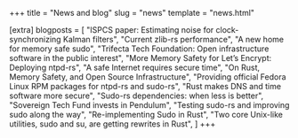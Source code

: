 +++
title = "News and blog"
slug = "news"
template = "news.html"

[extra]
blogposts = [
    "ISPCS paper: Estimating noise for clock-synchronizing Kalman filters",
    "Current zlib-rs performance", 
    "A new home for memory safe sudo",
    "Trifecta Tech Foundation: Open infrastructure software in the public interest",
    "More Memory Safety for Let’s Encrypt: Deploying ntpd-rs",
    "A safe Internet requires secure time",
    "On Rust, Memory Safety, and Open Source Infrastructure",
    "Providing official Fedora Linux RPM packages for ntpd-rs and sudo-rs",
    "Rust makes DNS and time software more secure",
    "Sudo-rs dependencies: when less is better",
    "Sovereign Tech Fund invests in Pendulum",
    "Testing sudo-rs and improving sudo along the way",
    "Re-implementing Sudo in Rust",
    "Two core Unix-like utilities, sudo and su, are getting rewrites in Rust",
]
+++